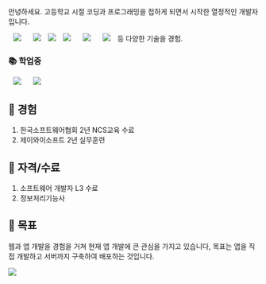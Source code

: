 안녕하세요. 고등학교 시절 코딩과 프로그래밍을 접하게 되면서 시작한 열정적인 개발자입니다.

<div>
<img src="https://img.shields.io/badge/Android-3DDC84?style=flat-square&logo=android&logoColor=white" style="height : auto; margin-left : 10px; margin-right : 10px;"/>
<img src="https://img.shields.io/badge/JavaScript-F7DF1E?style=flat-square&logo=JavaScript&logoColor=white" style="height : auto; margin-left : 10px; margin-right : 10px;"/>
<img src="https://img.shields.io/badge/Typescript-3178C6?style=flat-square&logo=Typescript&logoColor=white"/>

<img src="https://img.shields.io/badge/Flutter-02569B?style=flat-square&logo=flutter&logoColor=white" style="height : auto; margin-left : 10px; margin-right : 10px;"/>
<img src="https://img.shields.io/badge/Java-007396?style=flat-square&logo=java&logoColor=white" style="height : auto; margin-left : 10px; margin-right : 10px;"/>
<img src="https://img.shields.io/badge/Firebase-FFCA28?style=flat-square&logo=firebase&logoColor=white" style="height : auto; margin-left : 10px; margin-right : 10px;"/>
등 다양한 기술을 경험.    
  
  ### 📚 학업중 
<div><img src="https://img.shields.io/badge/Kotlin-7F52FF?style=flat-square&logo=kotlin&logoColor=white" style="height : auto; margin-left : 10px; margin-right : 10px;"/>
<img src="https://img.shields.io/badge/React_Native-61DAFB?style=flat-square&logo=react&logoColor=white" style="height : auto; margin-left : 10px; margin-right : 10px;"/>
</div>



## 📑 경험 
1. 한국소프트웨어협회 2년 NCS교육 수료
2. 제이와이소프트 2년 실무훈련

## 🪪 자격/수료 
1. 소프트웨어 개발자 L3 수료
2. 정보처리기능사 

## 🎯 목표 
웹과 앱 개발을 경험을 거쳐 현재 앱 개발에 큰 관심을 가지고 있습니다, 목표는 앱을 직접 개발하고 서버까지 구축하여 배포하는 것입니다.

<img src="https://capsule-render.vercel.app/api?type=waving&color=timeGradient&height=130&section=footer" />  
